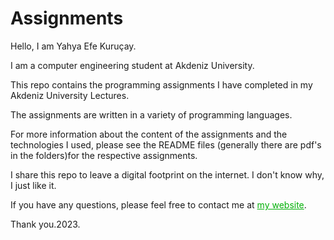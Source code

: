 # Assignments

Hello, I am Yahya Efe Kuruçay.

I am a computer engineering student at Akdeniz University.

This repo contains the programming assignments I have completed in my Akdeniz University Lectures.

The assignments are written in a variety of programming languages.

For more information about the content of the assignments and the technologies I used, 
please see the README files (generally there are pdf's in the folders)for the respective assignments.

I share this repo to leave a digital footprint on the internet. I don't know why, I just like it.

If you have any questions, please feel free to contact me at <a href="https://www.efekurucay.com/" style="color: #00b006;">my website</a>.


Thank you.2023.

